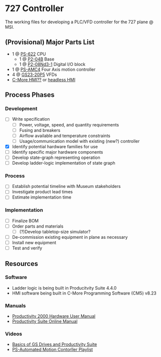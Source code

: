 # 727 Controller

The working files for developing a PLC/VFD controller for the 727 plane @ MSI.

## (Provisional) Major Parts List

- 1 @ [PS-622](https://www.automationdirect.com/adc/shopping/catalog/programmable_controllers/productivity2000_plcs_(micro-modular)/cpus/p2-622) CPU 
  - 1 @ [P2-04B](https://www.automationdirect.com/adc/shopping/catalog/programmable_controllers/productivity2000_plcs_(micro-modular)/bases/p2-04b) Base
  - 1 @ [P2-08Nd3-1](https://www.automationdirect.com/adc/shopping/catalog/programmable_controllers/productivity2000_plcs_(micro-modular)/dc_i-z-o/p2-08nd3-1) Digital I/O block
- 1 @ [PS-AMC4](https://www.automationdirect.com/adc/shopping/catalog/programmable_controllers/productivity1000_plcs_(stackable_micro)/motion_-a-_specialty_modules/ps-amc4?srsltid=AfmBOorezgSZzr3bKxvrmp9IRJJF_oYx0-t6G30pTALZyFuavVMpTWcr) Four Axis motion controller 
- 4 @ [GS23-20P5](https://www.automationdirect.com/adc/shopping/catalog/drives_-a-_soft_starters/ac_variable_frequency_drives_(vfd)/general_purpose_vfds/gs23-25p0) VFDs
- [C-More HMI??](https://www.automationdirect.com/adc/shopping/catalog/hmi_(human_machine_interface)/graphical_hmi_devices/hmi_panels/cm5-t7w) or [headless HMI](https://www.automationdirect.com/adc/shopping/catalog/hmi_(human_machine_interface)/graphical_hmi_devices/hmi_panels/cm5-t10w)

## Process Phases

### Development

- [ ] Write specification
  - [ ] Power, voltage, speed, and quantity requirements
  - [ ] Fusing and breakers
  - [ ] Airflow available and temperature constraints
  - [ ] Usage/communication model with existing (new?) controller
- [x] Identify potential hardware families for use
- [ ] Identify specific major hardware components
- [ ] Develop state-graph representing operation
- [ ] Develop ladder-logic implementation of state graph

### Process

- [ ] Establish potential timeline with Museum stakeholders
- [ ] Investigate product lead times
- [ ] Estimate implementation time

### Implementation

- [ ] Finalize BOM
- [ ] Order parts and materials
  - [ ] \(?)Develop tabletop-size simulator?
- [ ] De-commission existing equipment in plane as necessary
- [ ] Install new equipment
- [ ] Test and verify

## Resources

### Software

- Ladder logic is being built in Producitvity Suite 4.4.0
- HMI software being built in C-More Programming Software (CM5) v8.23

### Manuals

- [Productivity 2000 Hardware User Manual](https://cdn.automationdirect.com/static/manuals/p2userm/p2userm.pdf)
- [Productivity Suite Online Manual](https://www.automationdirect.com/productivity/software/help)

### Videos

- [Basics of GS Drives and Productivity Suite](https://www.automationdirect.com/videos/video?videoToPlay=UU1bfRmbx7s)
- [PS-Automated Motion Contorller Playlist](https://www.youtube.com/playlist?list=PLPdypWXY_ROqe8nDp227ALBn2Cs9CcP2A)
